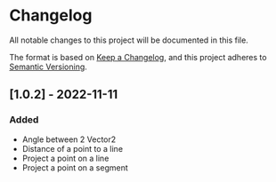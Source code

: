 # Changelog
All notable changes to this project will be documented in this file.

The format is based on [Keep a Changelog](https://keepachangelog.com/en/1.0.0/), and this project adheres to [Semantic Versioning](https://semver.org/spec/v2.0.0.html).

## [1.0.2] - 2022-11-11
### Added
- Angle between 2 Vector2
- Distance of a point to a line
- Project a point on a line
- Project a point on a segment
